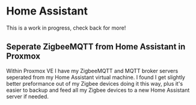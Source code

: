 # Home Assistant 
This is a work in progress, check back for more!

## Seperate ZigbeeMQTT from Home Assistant in Proxmox
Within Proxmox VE I have my ZigbeeMQTT and MQTT broker servers seperated from my Home Assistant virtual machine. I found I get slightly better preformance out of my Zigbee devices doing it this way, plus it's easier to backup and feed all my Zigbee devices to a new Home Assistant server if needed.
